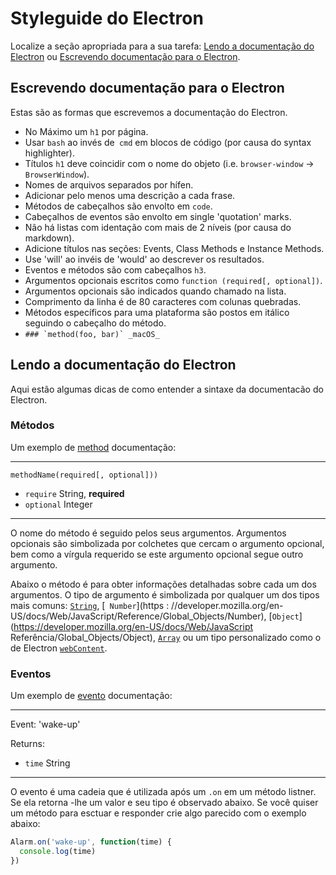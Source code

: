 # Styleguide do Electron

Localize a seção apropriada para a sua tarefa: [Lendo a documentação do Electron](#)
ou [Escrevendo documentação para o Electron](#).

## Escrevendo documentação para o Electron

Estas são as formas que escrevemos a documentação do Electron.

- No Máximo um `h1` por página.
- Usar `bash` ao invés de` cmd` em blocos de código (por causa do syntax highlighter).
- Títulos `h1`  deve coincidir com o nome do objeto (i.e. `browser-window` →
`BrowserWindow`).
- Nomes de arquivos separados por hífen.
- Adicionar pelo menos uma descrição a cada frase.
- Métodos de cabeçalhos são envolto em `code`.
- Cabeçalhos de eventos são envolto em single 'quotation' marks.
- Não há listas com identação com mais de 2 níveis (por causa do markdown).
- Adicione títulos nas seções: Events, Class Methods e Instance Methods.
- Use 'will' ao invéis de 'would' ao descrever os resultados.
- Eventos e métodos são com cabeçalhos `h3`.
- Argumentos opcionais escritos como  `function (required[, optional])`.
- Argumentos opcionais são indicados quando chamado na lista.
- Comprimento da linha é de 80 caracteres com colunas quebradas.
- Métodos específicos para uma plataforma são postos em itálico seguindo o cabeçalho do método.
 - ```### `method(foo, bar)` _macOS_```

## Lendo a documentação do Electron

Aqui estão algumas dicas de como entender a sintaxe da documentacão do Electron.

### Métodos

Um exemplo de [method](https://developer.mozilla.org/en-US/docs/Glossary/Method)
documentação:

---

`methodName(required[, optional]))`

* `require` String, **required**
* `optional` Integer

---

O nome do método é seguido pelos seus argumentos. Argumentos opcionais são
simbolizada por colchetes que cercam o argumento opcional, bem como a vírgula
requerido se este argumento opcional segue outro argumento.

Abaixo o método é para obter informações detalhadas sobre cada um dos argumentos. O tipo
de argumento é simbolizada por qualquer um dos tipos mais comuns: [`String`](https://developer.mozilla.org/en-US/docs/Web/JavaScript/Reference/Global_Objects/String), [` Number`](https : //developer.mozilla.org/en-US/docs/Web/JavaScript/Reference/Global_Objects/Number), [`Object`](https://developer.mozilla.org/en-US/docs/Web/JavaScript Referência/Global_Objects/Object), [`Array`](https://developer.mozilla.org/en-US/docs/Web/JavaScript/Reference/Global_Objects/Array)
ou um tipo personalizado como o de Electron [`webContent`](api/web-content.md).

### Eventos

Um exemplo de [evento](https://developer.mozilla.org/en-US/docs/Web/API/Event)
documentação:

---

Event: 'wake-up'

Returns:

* `time` String

---

O evento é uma cadeia que é utilizada após um `.on` em um método listner. Se ela retorna
-lhe um valor e seu tipo é observado abaixo. Se você quiser um método para esctuar e responder
crie algo parecido com o exemplo abaixo:

```javascript
Alarm.on('wake-up', function(time) {
  console.log(time)
})
```